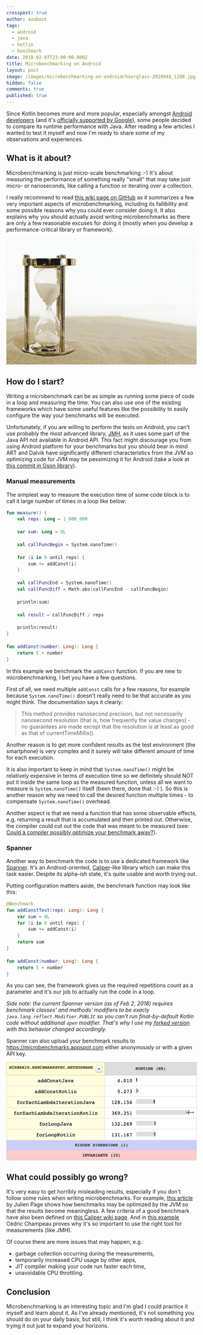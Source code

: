 ```yaml
---
crosspost: true
author: azabost
tags:
  - android
  - java
  - kotlin
  - benchmark
date: 2018-02-07T23:00:00.000Z
title: Microbenchmarking on Android
layout: post
image: /images/microbenchmarking-on-android/hourglass-2910948_1280.jpg
hidden: false
comments: true
published: true
---
```

Since Kotlin becomes more and more popular, especially amongst [Android developers](/our-areas/mobile-app-development) (and it's [officially supported by Google](https://android-developers.googleblog.com/2017/05/android-announces-support-for-kotlin.html)), some people decided to compare its runtime performance with Java. After reading a few articles I wanted to test it myself and now I'm ready to share some of my observations and experiences.

## What is it about?

Microbenchmarking is just micro-scale benchmarking :-) It's about measuring the performance of something really "small" that may take just micro- or nanoseconds, like calling a function or iterating over a collection.

I really recommend to read [this wiki page on GitHub](https://github.com/google/caliper/wiki/JavaMicrobenchmarks) as it summarizes a few very important aspects of microbenchmarking, including its fallibility and some possible reasons why you could ever consider doing it. It also explains why you should actually avoid writing microbenchmarks as there are only a few reasonable excuses for doing it (mostly when you develop a performance-critical library or framework).

![Hourglass](/images/microbenchmarking-on-android/hourglass-2910948_1280.jpg)

## How do I start?

Writing a microbenchmark can be as simple as running some piece of code in a loop and measuring the time. You can also use one of the existing frameworks which have some useful features like the possibility to easily configure the way your benchmarks will be executed.

Unfortunately, if you are willing to perform the tests on Android, you can't use probably the most advanced library, [JMH](http://openjdk.java.net/projects/code-tools/jmh/), as it uses some part of the Java API not available in Android API. This fact might discourage you from using Android platform for your benchmarks but you should bear in mind ART and Dalvik have significantly different characteristics from the JVM so optimizing code for JVM may be pessimizing it for Android (take a look at [this commit in Gson library](https://github.com/google/gson/commit/084047d80b582317f382536604373cafa14583a4)).

### Manual measurements

The simplest way to measure the execution time of some code block is to call it large number of times in a loop like below:

```kotlin
fun measure() {
    val reps: Long = 1_000_000

    var sum: Long = 0L

    val callFuncBegin = System.nanoTime()

    for (i in 0 until reps) {
        sum += addConst(i)
    }

    val callFuncEnd = System.nanoTime()
    val callFuncDiff = Math.abs(callFuncEnd - callFuncBegin)

    println(sum)

    val result = callFuncDiff / reps

    println(result)
}

fun addConst(number: Long): Long {
    return 5 + number
}
```

In this example we benchmark the `addConst` function. If you are new to microbenchmarking, I bet you have a few questions.

First of all, we need multiple `addConst` calls for a few reasons, for example because `System.nanoTime()` doesn't really need to be that accurate as you might think. The documentation says it clearly:

> This method provides nanosecond precision, but not necessarily nanosecond resolution (that is, how frequently the value changes) - no guarantees are made except that the resolution is at least as good as that of currentTimeMillis().

Another reason is to get more confident results as the test environment (the smartphone) is very complex and it surely will take different amount of time for each execution.

It is also important to keep in mind that `System.nanoTime()` might be relatively expensive in terms of execution time so we definitely should NOT put it inside the same loop as the measured function, unless all we want to measure is `System.nanoTime()` itself (been there, done that :-) ). So this is another reason why we need to call the desired function multiple times - to compensate `System.nanoTime()` overhead.

Another aspect is that we need a function that has some observable effects, e.g. returning a result that is accumulated and then printed out. Otherwise, the compiler could cut out the code that was meant to be measured (see: [Could a compiler possibly optimize your benchmark away?](https://github.com/google/caliper/wiki/JavaMicrobenchmarkReviewCriteria)).

### Spanner

Another way to benchmark the code is to use a dedicated framework like [Spanner](https://github.com/cmelchior/spanner). It's an Android-oriented, [Caliper](https://github.com/google/caliper)-like library which can make this task easier. Despite its alpha-ish state, it's quite usable and worth trying out.

Putting configuration matters aside, the benchmark function may look like this:

```kotlin
@Benchmark
fun addConstTest(reps: Long): Long {
    var sum = 0L
    for (i in 0 until reps) {
        sum += addConst(i)
    }
    return sum
}

fun addConst(number: Long): Long {
    return 5 + number
}
```

As you can see, the framework gives us the required repetitions count as a parameter and it's our job to actually run the code in a loop.

*Side note: the current Spanner version (as of Feb 2, 2018) requires benchmark classes' and methods' modifiers to be exacly `java.lang.reflect.Modifier.PUBLIC` so you can't run final-by-default Kotlin code without additional `open` modifier. That's why I use my [forked version](https://github.com/azabost/spanner) with this behavior changed accordingly.*

Spanner can also upload your benchmark results to <https://microbenchmarks.appspot.com> either anonymously or with a given API key.

![Spanner results](/images/microbenchmarking-on-android/spanner-result.png)

## What could possibly go wrong?

It's very easy to get horribly misleading results, especially if you don't follow some rules when writing microbenchmarks. For example, [this article](http://www.oracle.com/technetwork/articles/java/architect-benchmarking-2266277.html) by Julien Page shows how benchmarks may be optimized by the JVM so that the results become meaningless. A few criteria of a good benchmark have also been defined on [this Caliper wiki page](https://github.com/google/caliper/wiki/JavaMicrobenchmarkReviewCriteria). And in [this example](https://github.com/melix/jmh-gradle-example/blob/master/src/jmh/java/org/openjdk/jmh/samples/JMHSample_11_Loops.java) Cédric Champeau proves why it's so important to use the right tool for measurements (like JMH).

Of course there are more issues that may happen, e.g.:

* garbage collection occurring during the measurements,
* temporarily increased CPU usage by other apps,
* JIT compiler making your code run faster each time,
* unavoidable CPU throttling.

## Conclusion

Microbenchmarking is an interesting topic and I'm glad I could practice it myself and learn about it. As I've already mentioned, it's not something you should do on your daily basis, but still, I think it's worth reading about it and trying it out just to expand your horizons.